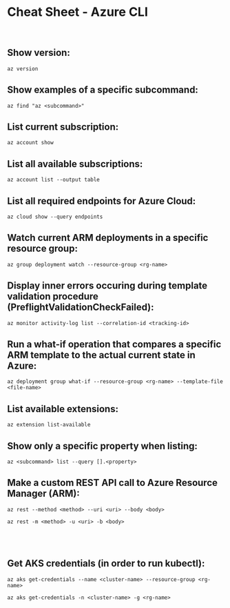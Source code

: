 # Cheat Sheet - Azure CLI

<br>

## Show version:
```shell
az version
```

## Show examples of a specific subcommand:
```shell
az find "az <subcommand>"
```

## List current subscription:
```shell
az account show
```

## List all available subscriptions:
```shell
az account list --output table
```

## List all required endpoints for Azure Cloud:
```shell
az cloud show --query endpoints
```

## Watch current ARM deployments in a specific resource group:
```shell
az group deployment watch --resource-group <rg-name>
```

## Display inner errors occuring during template validation procedure (PreflightValidationCheckFailed):
```shell
az monitor activity-log list --correlation-id <tracking-id>
```

## Run a what-if operation that compares a specific ARM template to the actual current state in Azure:
```shell
az deployment group what-if --resource-group <rg-name> --template-file <file-name>
```

## List available extensions:
```shell
az extension list-available
```

## Show only a specific property when listing:
```shell
az <subcommand> list --query [].<property>
```

## Make a custom REST API call to Azure Resource Manager (ARM):
```shell
az rest --method <method> --uri <uri> --body <body>

az rest -m <method> -u <uri> -b <body>
```

<br><br>

## Get AKS credentials (in order to run kubectl):
```shell
az aks get-credentials --name <cluster-name> --resource-group <rg-name>

az aks get-credentials -n <cluster-name> -g <rg-name>
```

<!-- 
## FYLL PÅ! Kolla igenom om fler vettiga extensions! az aks användbara! Även allt som rör deploy!
-->